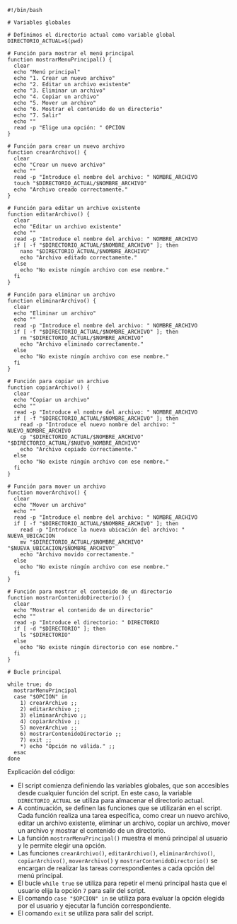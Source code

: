 ```
#!/bin/bash

# Variables globales

# Definimos el directorio actual como variable global
DIRECTORIO_ACTUAL=$(pwd)

# Función para mostrar el menú principal
function mostrarMenuPrincipal() {
  clear
  echo "Menú principal"
  echo "1. Crear un nuevo archivo"
  echo "2. Editar un archivo existente"
  echo "3. Eliminar un archivo"
  echo "4. Copiar un archivo"
  echo "5. Mover un archivo"
  echo "6. Mostrar el contenido de un directorio"
  echo "7. Salir"
  echo ""
  read -p "Elige una opción: " OPCION
}

# Función para crear un nuevo archivo
function crearArchivo() {
  clear
  echo "Crear un nuevo archivo"
  echo ""
  read -p "Introduce el nombre del archivo: " NOMBRE_ARCHIVO
  touch "$DIRECTORIO_ACTUAL/$NOMBRE_ARCHIVO"
  echo "Archivo creado correctamente."
}

# Función para editar un archivo existente
function editarArchivo() {
  clear
  echo "Editar un archivo existente"
  echo ""
  read -p "Introduce el nombre del archivo: " NOMBRE_ARCHIVO
  if [ -f "$DIRECTORIO_ACTUAL/$NOMBRE_ARCHIVO" ]; then
    nano "$DIRECTORIO_ACTUAL/$NOMBRE_ARCHIVO"
    echo "Archivo editado correctamente."
  else
    echo "No existe ningún archivo con ese nombre."
  fi
}

# Función para eliminar un archivo
function eliminarArchivo() {
  clear
  echo "Eliminar un archivo"
  echo ""
  read -p "Introduce el nombre del archivo: " NOMBRE_ARCHIVO
  if [ -f "$DIRECTORIO_ACTUAL/$NOMBRE_ARCHIVO" ]; then
    rm "$DIRECTORIO_ACTUAL/$NOMBRE_ARCHIVO"
    echo "Archivo eliminado correctamente."
  else
    echo "No existe ningún archivo con ese nombre."
  fi
}

# Función para copiar un archivo
function copiarArchivo() {
  clear
  echo "Copiar un archivo"
  echo ""
  read -p "Introduce el nombre del archivo: " NOMBRE_ARCHIVO
  if [ -f "$DIRECTORIO_ACTUAL/$NOMBRE_ARCHIVO" ]; then
    read -p "Introduce el nuevo nombre del archivo: " NUEVO_NOMBRE_ARCHIVO
    cp "$DIRECTORIO_ACTUAL/$NOMBRE_ARCHIVO" "$DIRECTORIO_ACTUAL/$NUEVO_NOMBRE_ARCHIVO"
    echo "Archivo copiado correctamente."
  else
    echo "No existe ningún archivo con ese nombre."
  fi
}

# Función para mover un archivo
function moverArchivo() {
  clear
  echo "Mover un archivo"
  echo ""
  read -p "Introduce el nombre del archivo: " NOMBRE_ARCHIVO
  if [ -f "$DIRECTORIO_ACTUAL/$NOMBRE_ARCHIVO" ]; then
    read -p "Introduce la nueva ubicación del archivo: " NUEVA_UBICACION
    mv "$DIRECTORIO_ACTUAL/$NOMBRE_ARCHIVO" "$NUEVA_UBICACION/$NOMBRE_ARCHIVO"
    echo "Archivo movido correctamente."
  else
    echo "No existe ningún archivo con ese nombre."
  fi
}

# Función para mostrar el contenido de un directorio
function mostrarContenidoDirectorio() {
  clear
  echo "Mostrar el contenido de un directorio"
  echo ""
  read -p "Introduce el directorio: " DIRECTORIO
  if [ -d "$DIRECTORIO" ]; then
    ls "$DIRECTORIO"
  else
    echo "No existe ningún directorio con ese nombre."
  fi
}

# Bucle principal

while true; do
  mostrarMenuPrincipal
  case "$OPCION" in
    1) crearArchivo ;;
    2) editarArchivo ;;
    3) eliminarArchivo ;;
    4) copiarArchivo ;;
    5) moverArchivo ;;
    6) mostrarContenidoDirectorio ;;
    7) exit ;;
    *) echo "Opción no válida." ;;
  esac
done
```

Explicación del código:

* El script comienza definiendo las variables globales, que son accesibles desde cualquier función del script. En este caso, la variable `DIRECTORIO_ACTUAL` se utiliza para almacenar el directorio actual.
* A continuación, se definen las funciones que se utilizarán en el script. Cada función realiza una tarea específica, como crear un nuevo archivo, editar un archivo existente, eliminar un archivo, copiar un archivo, mover un archivo y mostrar el contenido de un directorio.
* La función `mostrarMenuPrincipal()` muestra el menú principal al usuario y le permite elegir una opción.
* Las funciones `crearArchivo()`, `editarArchivo()`, `eliminarArchivo()`, `copiarArchivo()`, `moverArchivo()` y `mostrarContenidoDirectorio()` se encargan de realizar las tareas correspondientes a cada opción del menú principal.
* El bucle `while true` se utiliza para repetir el menú principal hasta que el usuario elija la opción `7` para salir del script.
* El comando `case "$OPCION" in` se utiliza para evaluar la opción elegida por el usuario y ejecutar la función correspondiente.
* El comando `exit` se utiliza para salir del script.